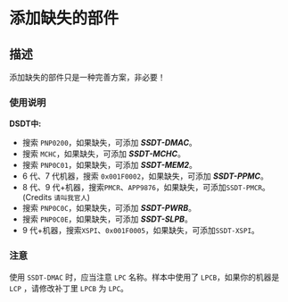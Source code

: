# 添加缺失的部件

## 描述

添加缺失的部件只是一种完善方案，非必要！

### 使用说明

**DSDT中:**

- 搜索 `PNP0200`，如果缺失，可添加 ***SSDT-DMAC***。
- 搜索 `MCHC`，如果缺失，可添加 ***SSDT-MCHC***。
- 搜索 `PNP0C01`，如果缺失，可添加 ***SSDT-MEM2***。
- 6 代、7 代机器，搜索 `0x001F0002`，如果缺失，可添加 ***SSDT-PPMC***。
- 8 代、9 代+机器，搜索`PMCR`、`APP9876`，如果缺失，可添加`SSDT-PMCR`。(Credits `请叫我官人`)
- 搜索 `PNP0C0C`，如果缺失，可添加 ***SSDT-PWRB***。
- 搜索 `PNP0C0E`，如果缺失，可添加 ***SSDT-SLPB***。
- 9 代+机器，搜索`XSPI`、`0x001F0005`，如果缺失，可添加`SSDT-XSPI`。

### 注意

使用 `SSDT-DMAC` 时，应当注意 `LPC` 名称。样本中使用了 `LPCB`，如果你的机器是 `LCP` ，请修改补丁里 `LPCB` 为 `LPC`。
